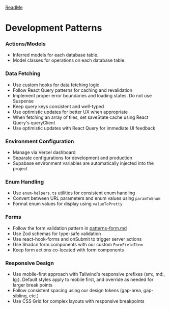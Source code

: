 [ReadMe](/README.md)

# Development Patterns

### Actions/Models

- Inferred models for each database table.
- Model classes for operations on each database table.

### Data Fetching

- Use custom hooks for data fetching logic
- Follow React Query patterns for caching and revalidation
- Implement proper error boundaries and loading states. Do not use Suspense
- Keep query keys consistent and well-typed
- Use optimistic updates for better UX when appropriate
- When fetching an array of tiles, set saveState cache using React Query's queryClient
- Use optimistic updates with React Query for immediate UI feedback


### Environment Configuration

- Manage via Vercel dashboard
- Separate configurations for development and production
- Supabase environment variables are automatically injected into the project

### Enum Handling

- Use `enum-helpers.ts` utilities for consistent enum handling
- Convert between URL parameters and enum values using `paramToEnum`
- Format enum values for display using `valueToPretty`

### Forms

- Follow the form validation pattern in [patterns-form.md](./patterns-form.md)
- Use Zod schemas for type-safe validation
- Use react-hook-forms and onSubmit to trigger server actions
- Use Shadcn form components with our custom `FormFieldItem`
- Keep form actions co-located with form components

### Responsive Design

- Use mobile-first approach with Tailwind's responsive prefixes (sm:, md:, lg:). Default styles apply to mobile first, and override as needed for larger break points
- Follow consistent spacing using our design tokens (gap-area, gap-sibling, etc.)
- Use CSS Grid for complex layouts with responsive breakpoints
